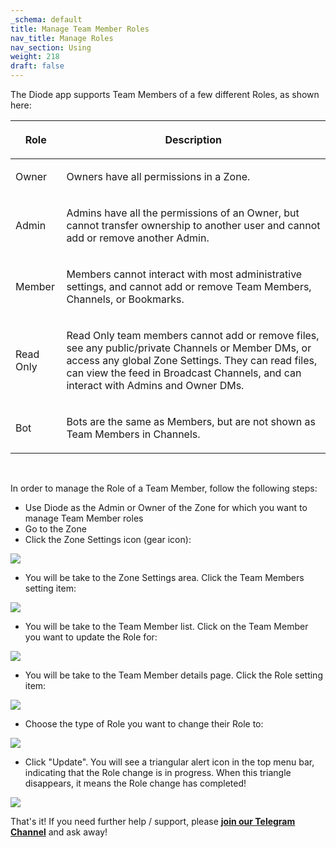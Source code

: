 ```yaml
---
_schema: default
title: Manage Team Member Roles
nav_title: Manage Roles
nav_section: Using
weight: 218
draft: false
---
```

The Diode app supports Team Members of a few different Roles, as shown here:

<table><thead><tr><th><p><strong>Role</strong></p></th><th><p><strong>Description</strong></p></th></tr></thead><tbody><tr><td><p>Owner</p></td><td><p>Owners have all permissions in a Zone.</p></td></tr><tr><td><p>Admin</p></td><td><p>Admins have all the permissions of an Owner, but cannot transfer ownership to another user and cannot add or remove another Admin.</p></td></tr><tr><td><p>Member</p></td><td><p>Members cannot interact with most administrative settings, and cannot add or remove Team Members, Channels, or Bookmarks.</p></td></tr><tr><td><p>Read Only</p></td><td><p>Read Only team members cannot add or remove files, see any public/private Channels or Member DMs, or access any global Zone Settings. They can read files, can view the feed in Broadcast Channels, and can interact with Admins and Owner DMs.</p></td></tr><tr><td><p>Bot</p></td><td><p>Bots are the same as Members, but are not shown as Team Members in Channels.</p></td></tr></tbody></table>

&nbsp;

In order to manage the Role of a Team Member, follow the following steps:

* Use Diode as the Admin or Owner of the Zone for which you want to manage Team Member roles
* Go to the Zone
* Click the Zone Settings icon (gear icon):

![](https://files.helpdocs.io/qwk5dmv7m8/articles/smyy5mok1q/1701809466157/image.png)

* You will be take to the Zone Settings area. Click the Team Members setting item:

![](https://files.helpdocs.io/qwk5dmv7m8/articles/smyy5mok1q/1701809530825/image.png)

* You will be take to the Team Member list. Click on the Team Member you want to update the Role for:

![](https://files.helpdocs.io/qwk5dmv7m8/articles/smyy5mok1q/1701809574736/image.png)

* You will be take to the Team Member details page. Click the Role setting item:

![](https://files.helpdocs.io/qwk5dmv7m8/articles/smyy5mok1q/1701809642385/image.png)

* Choose the type of Role you want to change their Role to:

![](https://files.helpdocs.io/qwk5dmv7m8/articles/smyy5mok1q/1701809690861/image.png)

* Click "Update". You will see a triangular alert icon in the top menu bar, indicating that the Role change is in progress. When this triangle disappears, it means the Role change has completed!

![](https://files.helpdocs.io/qwk5dmv7m8/articles/smyy5mok1q/1701809804471/image.png)

That's it! If you need further help / support, please <a href="https://t.me/diode_chain" target="_blank" rel="noopener"><strong>join our Telegram Channel</strong></a> and ask away!